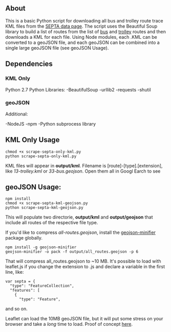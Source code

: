 ## About

This is a basic Python script for downloading all bus and trolley route trace KML files from the [SEPTA data page](http://www3.septa.org/hackathon/). The script uses the Beautiful Soup library to build a list of routes from the list of [bus](http://www.septa.org/schedules/bus/index.html) and [trolley](http://www.septa.org/schedules/trolley/index.html) routes and then downloads a KML for each file. Using Node modules, each .KML can be converted to a geoJSON file, and each geoJSON can be combined into a single large geoJSON file (see geoJSON Usage).

## Dependencies

### KML Only

Python 2.7
Python Libraries:
-BeautifulSoup
-urllib2
-requests
-shutil


### geoJSON
Additional:

-NodeJS
-npm
-Python subprocess library


## KML Only Usage
	chmod +x scrape-septa-only-kml.py
	python scrape-septa-only-kml.py

KML files will appear in __output/kml__. Filename is [route]-[type].[extension], like _13-trolley.kml_ or _33-bus.geojson_. Open them all in Googl Earch to see 


## geoJSON Usage:

	npm install
	chmod +x scrape-septa-kml-geojson.py
	python scrape-septa-kml-geojson.py

This will populate two directorie, __output/kml__ and __output/geojson__ that include all routes of the respective file type. 

If you'd like to compress _all-routes.geojson_, install the [geojson-minifier](https://github.com/igorti/geojson-minifier) package globally.

	npm install -g geojson-minifier
	geojson-minifier -o pack -f output/all_routes.geojson -p 6

That will compress all_routes.geojson to ~10 MB. It's possible to load with leaflet.js if you change the extension to .js and declare a variable in the first line, like:

	var septa = {
	  "type": "FeatureCollection",
	  "features": [
	    {
	      "type": "Feature",

and so on.

Leaflet can load the 10MB geoJSON file, but it will put some stress on your browser and take a _long_ time to load. Proof of concept [here](http://jsfiddle.net/sco_tt/tpp4jof7/3/).




